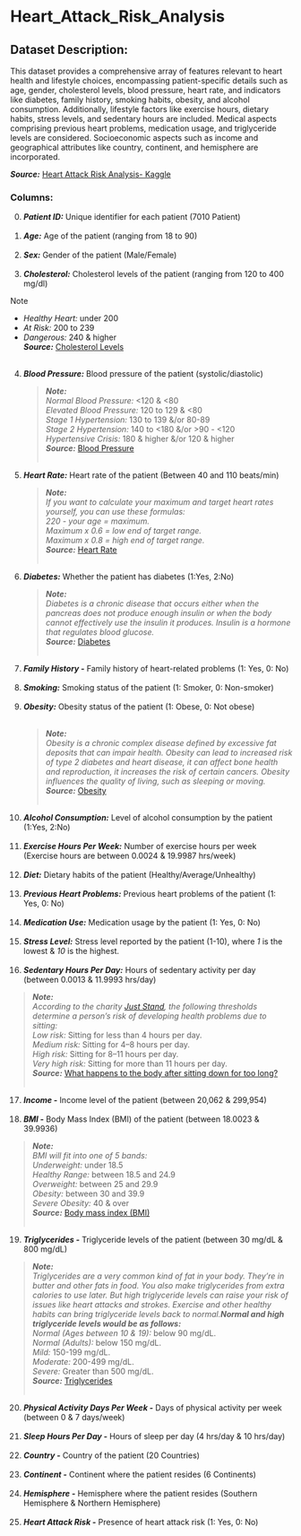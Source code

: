 # Heart_Attack_Risk_Analysis

## Dataset Description:
This dataset provides a comprehensive array of features relevant to heart health and lifestyle choices, encompassing patient-specific details such as age, gender, cholesterol levels, blood pressure, heart rate, and indicators like diabetes, family history, smoking habits, obesity, and alcohol consumption. Additionally, lifestyle factors like exercise hours, dietary habits, stress levels, and sedentary hours are included. Medical aspects comprising previous heart problems, medication usage, and triglyceride levels are considered. Socioeconomic aspects such as income and geographical attributes like country, continent, and hemisphere are incorporated.

***Source:*** [Heart Attack Risk Analysis- Kaggle](https://www.kaggle.com/competitions/heart-attack-risk-analysis/overview)
### Columns:
0. ***Patient ID:*** Unique identifier for each patient (7010 Patient)<br><br>
1. ***Age:*** Age of the patient (ranging from 18 to 90)<br><br>
2. ***Sex:*** Gender of the patient (Male/Female) <br><br>
3. ***Cholesterol:*** Cholesterol levels of the patient (ranging from 120 to 400 mg/dl)<br>
> [!NOTE]
> - _Healthy Heart:_ under 200<br>
> - _At Risk:_ 200 to 239<br>
> - _Dangerous:_ 240 & higher    
> ***Source:*** [Cholesterol Levels](https://my.clevelandclinic.org/health/articles/11920-cholesterol-numbers-what-do-they-mean) <br><br>

4. ***Blood Pressure:*** Blood pressure of the patient (systolic/diastolic)<br>
    > ***Note:*** <br>
  _Normal Blood Pressure:_ <120 & <80<br>
  _Elevated Blood Pressure:_ 120 to 129 & <80<br>
  _Stage 1 Hypertension:_ 130 to 139 &/or 80-89<br>
  _Stage 2 Hypertension:_ 140 to <180 &/or >90 - <120<br>
  _Hypertensive Crisis:_ 180 & higher &/or 120 & higher   
  ***Source:*** [Blood Pressure](https://my.clevelandclinic.org/health/diagnostics/17649-blood-pressure) <br><br>
5. ***Heart Rate:*** Heart rate of the patient (Between 40 and 110 beats/min)<br>
    > ***Note:*** <br>
    _If you want to calculate your maximum and target heart rates yourself, you can use these formulas:_ <br>
    _220 - your age = maximum._<br>
    _Maximum x 0.6 = low end of target range._<br>
    _Maximum x 0.8 = high end of target range._<br>
   ***Source:*** [Heart Rate](https://my.clevelandclinic.org/health/diagnostics/heart-rate) <br> <br>
6. ***Diabetes:*** Whether the patient has diabetes (1:Yes, 2:No)<br>
   > ***Note:*** <br>
_Diabetes is a chronic disease that occurs either when the pancreas does not produce enough insulin or when the body cannot effectively use the insulin it produces. Insulin is a hormone that regulates blood glucose._<br>
   ***Source:*** [Diabetes](https://www.who.int/news-room/fact-sheets/detail/diabetes#:~:text=Diabetes%20is%20a%20chronic%20disease,hormone%20that%20regulates%20blood%20glucose.) <br> <br>
7. ***Family History -*** Family history of heart-related problems (1: Yes, 0: No)<br><br>
8. ***Smoking:*** Smoking status of the patient (1: Smoker, 0: Non-smoker)<br><br>
9. ***Obesity:*** Obesity status of the patient (1: Obese, 0: Not obese) <br><br>
   > ***Note:*** <br>
_Obesity is a chronic complex disease defined by excessive fat deposits that can impair health. Obesity can lead to increased risk of type 2 diabetes and heart disease, it can affect bone health and reproduction, it increases the risk of certain cancers. Obesity influences the quality of living, such as sleeping or moving._ <br>
***Source:*** [Obesity](https://www.who.int/news-room/fact-sheets/detail/obesity-and-overweight#:~:text=Obesity%20is%20a%20chronic%20complex,the%20risk%20of%20certain%20cancers.) <br> <br>
10. ***Alcohol Consumption:*** Level of alcohol consumption by the patient (1:Yes, 2:No)<br><br>
11. ***Exercise Hours Per Week:*** Number of exercise hours per week (Exercise hours are between 0.0024 & 19.9987 hrs/week)<br><br>
12. ***Diet:*** Dietary habits of the patient (Healthy/Average/Unhealthy)<br><br>
13. ***Previous Heart Problems:*** Previous heart problems of the patient (1: Yes, 0: No)<br><br>
14. ***Medication Use:*** Medication usage by the patient (1: Yes, 0: No)<br><br>
15. ***Stress Level:*** Stress level reported by the patient (1-10), where _1_ is the lowest & _10_ is the highest.<br><br>
16. ***Sedentary Hours Per Day:*** Hours of sedentary activity per day (between 0.0013 & 11.9993 hrs/day)<br>
   > ***Note:*** <br>
_According to the charity [Just Stand](https://www.juststand.org/the-tools/sitting-time-calculator/), the following thresholds determine a person’s risk of developing health problems due to sitting:_ <br>
_Low risk:_ Sitting for less than 4 hours per day. <br>
_Medium risk:_ Sitting for 4–8 hours per day. <br>
_High risk:_ Sitting for 8–11 hours per day. <br>
_Very high risk:_ Sitting for more than 11 hours per day. <br>
***Source:*** [What happens to the body after sitting down for too long?](https://www.medicalnewstoday.com/articles/sitting-down-all-day#how-long-is-too-long) <br> <br>
17. ***Income -*** Income level of the patient (between 20,062 & 299,954)<br><br>
18. ***BMI -*** Body Mass Index (BMI) of the patient (between 18.0023 & 39.9936)<br>
   > ***Note:*** <br>
_BMI will fit into one of 5 bands:_ <br>
_Underweight:_ under 18.5 <br>
_Healthy Range:_ between 18.5 and 24.9 <br>
_Overweight:_ between 25 and 29.9  <br>
_Obesity:_ between 30 and 39.9 <br>
_Severe Obesity:_ 40 & over <br>
***Source:*** [Body mass index (BMI)](https://www.nhsinform.scot/healthy-living/food-and-nutrition/healthy-eating-and-weight-management/body-mass-index-bmi/#:~:text=between%2018.5%20and%2024.9%20%E2%80%93%20This,is%20described%20as%20severe%20obesity)<br><br>
19. ***Triglycerides -*** Triglyceride levels of the patient (between 30 mg/dL & 800 mg/dL)<br>
   > ***Note:*** <br>
_Triglycerides are a very common kind of fat in your body. They’re in butter and other fats in food. You also make triglycerides from extra calories to use later. But high triglyceride levels can raise your risk of issues like heart attacks and strokes. Exercise and other healthy habits can bring triglyceride levels back to normal.**Normal and high triglyceride levels would be as follows:**_ <br>
_Normal (Ages between 10 & 19):_ below 90 mg/dL. <br>
_Normal (Adults):_ below 150 mg/dL. <br>
_Mild:_ 150-199 mg/dL. <br>
_Moderate:_ 200-499 mg/dL. <br>
_Severe:_ Greater than 500 mg/dL. <br>
***Source:*** [Triglycerides](https://my.clevelandclinic.org/health/articles/11117-triglycerides)<br><br>
20. ***Physical Activity Days Per Week -*** Days of physical activity per week (between 0 & 7 days/week)<br><br>
21. ***Sleep Hours Per Day -*** Hours of sleep per day (4 hrs/day & 10 hrs/day)<br><br>
22. ***Country -*** Country of the patient (20 Countries)<br><br>
23. ***Continent -*** Continent where the patient resides (6 Continents)<br><br>
24. ***Hemisphere -*** Hemisphere where the patient resides (Southern Hemisphere & Northern Hemisphere)<br><br>
25. ***Heart Attack Risk -*** Presence of heart attack risk (1: Yes, 0: No)<br><br>
